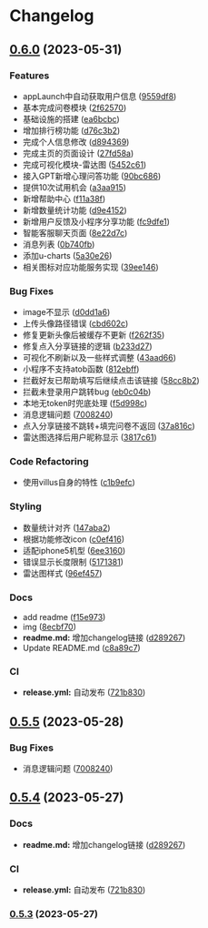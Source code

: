 # Changelog

## [0.6.0](https://github.com/Justin3go/xiaoyou-mp/compare/v0.5.5...v0.6.0) (2023-05-31)


### Features

* appLaunch中自动获取用户信息 ([9559df8](https://github.com/Justin3go/xiaoyou-mp/commit/9559df897ca8bdd308380501cb313167b7ff7b2b))
* 基本完成问卷模块 ([2f62570](https://github.com/Justin3go/xiaoyou-mp/commit/2f6257035e9d7987d4bfbe419fd09b7967626f83))
* 基础设施的搭建 ([ea6bcbc](https://github.com/Justin3go/xiaoyou-mp/commit/ea6bcbcada919c827550b34421ee812ea7545d67))
* 增加排行榜功能 ([d76c3b2](https://github.com/Justin3go/xiaoyou-mp/commit/d76c3b2b503e311bb532142d9260d6e4307c843d))
* 完成个人信息修改 ([d894369](https://github.com/Justin3go/xiaoyou-mp/commit/d894369c4facc5a32173cd9c87ab9100f2740d48))
* 完成主页的页面设计 ([27fd58a](https://github.com/Justin3go/xiaoyou-mp/commit/27fd58a4ab930ce15d0b259f0864136848de6a6f))
* 完成可视化模块-雷达图 ([5452c61](https://github.com/Justin3go/xiaoyou-mp/commit/5452c610fe64c7db42feb7371a43e0bce36fbf46))
* 接入GPT新增心理问答功能 ([90bc686](https://github.com/Justin3go/xiaoyou-mp/commit/90bc686cb154d2f5743f8672a6a4e766a3589210))
* 提供10次试用机会 ([a3aa915](https://github.com/Justin3go/xiaoyou-mp/commit/a3aa91542b0f94f3aabdcfc0609a4b8a1614b4dd))
* 新增帮助中心 ([f11a38f](https://github.com/Justin3go/xiaoyou-mp/commit/f11a38fbd1c7972f8de215aef34ae49833081e52))
* 新增数量统计功能 ([d9e4152](https://github.com/Justin3go/xiaoyou-mp/commit/d9e415282e41b3530a253af5026d4eba73cbd7de))
* 新增用户反馈及小程序分享功能 ([fc9dfe1](https://github.com/Justin3go/xiaoyou-mp/commit/fc9dfe1fe801b1a09dc41971dcf14a0bcbe4516c))
* 智能客服聊天页面 ([8e22d7c](https://github.com/Justin3go/xiaoyou-mp/commit/8e22d7c61bd423cf1e17c7ab040fa7a09e3d7ea3))
* 消息列表 ([0b740fb](https://github.com/Justin3go/xiaoyou-mp/commit/0b740fbab9519b46e036311a874e027c8fb1b722))
* 添加u-charts ([5a30e26](https://github.com/Justin3go/xiaoyou-mp/commit/5a30e2607e791513b0b29c750ca0143c74dd9126))
* 相关图标对应功能服务实现 ([39ee146](https://github.com/Justin3go/xiaoyou-mp/commit/39ee1469fc9e720a4100a1144355bc0b0bd1bcb7))


### Bug Fixes

* image不显示 ([d0dd1a6](https://github.com/Justin3go/xiaoyou-mp/commit/d0dd1a67b2cabfa06e9209455747ba3356fd22c8))
* 上传头像路径错误 ([cbd602c](https://github.com/Justin3go/xiaoyou-mp/commit/cbd602c8c7db2132a8e0ed088e7525d8e4065f3b))
* 修复更新头像后被缓存不更新 ([f262f35](https://github.com/Justin3go/xiaoyou-mp/commit/f262f3525973defff980d4f19e95a2bb51f6a6d9))
* 修复点入分享链接的逻辑 ([b233d27](https://github.com/Justin3go/xiaoyou-mp/commit/b233d2739a9934433369d3e3a7684b121f4b3898))
* 可视化不刷新以及一些样式调整 ([43aad66](https://github.com/Justin3go/xiaoyou-mp/commit/43aad66d93e246ff22ccee7a4d20bcb2c89ff16a))
* 小程序不支持atob函数 ([812ebff](https://github.com/Justin3go/xiaoyou-mp/commit/812ebfff439585298084f316fddc629928f1ad9f))
* 拦截好友已帮助填写后继续点击该链接 ([58cc8b2](https://github.com/Justin3go/xiaoyou-mp/commit/58cc8b25af76ffcf726c097cd5e6fa2e3f82bf41))
* 拦截未登录用户跳转bug ([eb0c04b](https://github.com/Justin3go/xiaoyou-mp/commit/eb0c04bad2b2190bbbcb00962449bdf5975a66d8))
* 本地无token时兜底处理 ([f5d998c](https://github.com/Justin3go/xiaoyou-mp/commit/f5d998c9ef561cfba96d93b3f7c4ff61751da6da))
* 消息逻辑问题 ([7008240](https://github.com/Justin3go/xiaoyou-mp/commit/70082405692cdf0976ed30bf9d92c06464b27c6f))
* 点入分享链接不跳转+填完问卷不返回 ([37a816c](https://github.com/Justin3go/xiaoyou-mp/commit/37a816c2bc4b77407aefc6060782853d4b326b20))
* 雷达图选择后用户昵称显示 ([3817c61](https://github.com/Justin3go/xiaoyou-mp/commit/3817c61219c8c5246fd36fc2eaedc7b88e17f5bf))


### Code Refactoring

* 使用villus自身的特性 ([c1b9efc](https://github.com/Justin3go/xiaoyou-mp/commit/c1b9efc01d69ce0b10832ecbc895dd0ec79ad84e))


### Styling

* 数量统计对齐 ([147aba2](https://github.com/Justin3go/xiaoyou-mp/commit/147aba280ca50642f5507b0645dbaf8bce706f31))
* 根据功能修改icon ([c0ef416](https://github.com/Justin3go/xiaoyou-mp/commit/c0ef4160e04d75583e9909d5ff3803e7bb6989fc))
* 适配iphone5机型 ([6ee3160](https://github.com/Justin3go/xiaoyou-mp/commit/6ee3160e61061db0816a5006f5e5dada6686b815))
* 错误显示长度限制 ([5171381](https://github.com/Justin3go/xiaoyou-mp/commit/51713814f9f91c68edce7808488dff450902c7f6))
* 雷达图样式 ([96ef457](https://github.com/Justin3go/xiaoyou-mp/commit/96ef4573dc3e379cb664bf13c328641f6e3e24fc))


### Docs

* add readme ([f15e973](https://github.com/Justin3go/xiaoyou-mp/commit/f15e973857e080c852169baa9b4944803063f486))
* img ([8ecbf70](https://github.com/Justin3go/xiaoyou-mp/commit/8ecbf70b192093f7c2b5c62f5739ac09ebd17eeb))
* **readme.md:** 增加changelog链接 ([d289267](https://github.com/Justin3go/xiaoyou-mp/commit/d28926720f10bc5d4b72cc2251d683db5df2349c))
* Update README.md ([c8a89c7](https://github.com/Justin3go/xiaoyou-mp/commit/c8a89c7175d181b82a292ad2ba3ac10bd493dc65))


### CI

* **release.yml:** 自动发布 ([721b830](https://github.com/Justin3go/xiaoyou-mp/commit/721b8308f74e986d25e245ece7364c72b543625f))

## [0.5.5](https://github.com/Justin3go/xiaoyou-mp/compare/v0.5.4...v0.5.5) (2023-05-28)


### Bug Fixes

* 消息逻辑问题 ([7008240](https://github.com/Justin3go/xiaoyou-mp/commit/70082405692cdf0976ed30bf9d92c06464b27c6f))

## [0.5.4](https://github.com/Justin3go/xiaoyou-mp/compare/v0.5.3...v0.5.4) (2023-05-27)


### Docs

* **readme.md:** 增加changelog链接 ([d289267](https://github.com/Justin3go/xiaoyou-mp/commit/d28926720f10bc5d4b72cc2251d683db5df2349c))


### CI

* **release.yml:** 自动发布 ([721b830](https://github.com/Justin3go/xiaoyou-mp/commit/721b8308f74e986d25e245ece7364c72b543625f))

### [0.5.3](https://github.com/Justin3go/xiaoyou-mp/compare/v0.5.2...v0.5.3) (2023-05-27)
